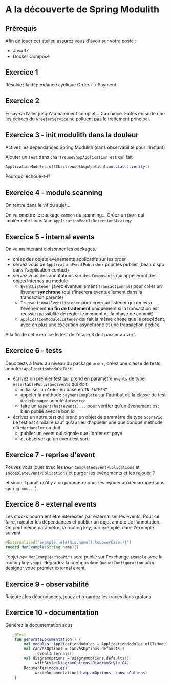 # A la découverte de Spring Modulith

## Prérequis

Afin de jouer cet atelier, assurez vous d'avoir sur votre poste :
- Java 17
- Docker Compose

## Exercice 1

Résolvez la dépendance cyclique Order <-> Payment

## Exercice 2

Essayez d'aller jusqu'au paiement complet... Ca coince. Faites en sorte que les échecs du `GreeterService`
ne polluent pas le traitement principal.

## Exercice 3 - init modulith dans la douleur

Activez les dépendances Spring Modulith (sans observabilité pour l'instant)

Ajouter un `Test` dans `ChartreuseShopApplicationTest` qui fait

```java
ApplicationModules.of(ChartreuseShopApplication.class).verify()
```

Pourquoi échoue-t-i?

## Exercice 4 - module scanning

On rentre dans le vif du sujet...

On va omettre le package `common` du scanning... Créez un `Bean` qui implémente l'interface
`ApplicationModuleDetectionStrategy`

## Exercice 5 - internal events

On va maintenant cloisonner les packages.

* créez des objets évènements applicatifs sur les order
* servez vous de `ApplicationEventPublisher` pour les publier (bean dispo dans l'application context)
* servez vous des annotations sur des `Composants` qui appelleront des objets internes au module
    * `EventListener` (avec éventuellement `Transactionnal`) pour créer un listener **synchrone** (qui s'insèrera éventuellement dans la transaction parente)
    * `TransactionalEventListener` pour créer un listener qui recevra l'événement **en fin de traitement** uniquement si la transaction est réussie (possiblité de régler le moment de la phase de commit)
    *  `ApplicationModuleListener` qui fait la même chose que le précédent, avec en plus une exécution asynchrone et une transaction dédiée

À la fin de cet exercice le test de l'étape 3 doit passer au vert.

## Exercice 6 - tests

Deux tests à faire: au niveau du package `order`, créez une classe de tests annotée `ApplicationModuleTest`.

* écrivez un premier test qui prend en paramètre `events` de type `AssertablePublishedEvents` qui doit
    * initialiser un `Order` en base en `IN_PAYMENT`
    * appeler la méthode `paymentComplete` sur l'attribut de la classe de test `OrderManager` annoté `Autowired`
    * faire un `assertThat(events)...` pour vérifier qu'un évènement est bien publié avec le bon id
* écrivez un autre test qui prend un objet de paramètre de type `Scenario`. Le test est similaire sauf qu'au lieu d'appeler une quelconque méthode d'`OrderHandler` on doit
    * publier un event qui signale que l'order est payé
    * et observer qu'un event est sorti

## Exercice 7 - reprise d'event

Pouvez vous jouer avec les `Bean` `CompletedEventPublications` et `IncompleteEventPublications`  et purger les évènements et les rejouer ?

et sinon il paraît qu'il y a un paramètre pour les rejouer au démarrage (sous `spring.moo...`).

## Exercice 8 - external events

Les stocks pourraient être intéressés par externaliser les events. Pour ce faire, rajouter les dépendances et publier
un objet annoté de l'annotation. On peut même paramétrer la routing key; par exemple, dans l'exemple suivant

```java
@Externalized("example::#{#this.name().toLowerCase()}") 
record MonExample(String name){}
```

l'objet `new MonExample("YouPi")` sera publié sur l'exchange `example` avec la routing key `youpi`.
Regardez la configuration `QueuesConfiguration` pour designer votre premier external event.


## Exercice 9 - observabilité

Rajoutez les dépendances, jouez et regardez les traces dans grafana

## Exercice 10 - documentation

Générez la documentation sous

```kotlin
    @Test
    fun generateDocumentation() {
        val modules: ApplicationModules = ApplicationModules.of(TzModulithDemoApplication::class.java)
        val canvasOptions = CanvasOptions.defaults()
            .revealInternals()
        val diagramOptions = DiagramOptions.defaults()
            .withStyle(DiagramOptions.DiagramStyle.C4)
        Documenter(modules)
            .writeDocumentation(diagramOptions, canvasOptions)
    }
``` 
